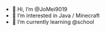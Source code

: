 - 👋 Hi, I’m @JoMei9019
- 👀 I’m interested in Java / Minecraft
- 🌱 I’m currently learning @school

<!---
JoMei9019/JoMei9019 is a ✨ special ✨ repository because its `README.md` (this file) appears on your GitHub profile.
You can click the Preview link to take a look at your changes.
--->
